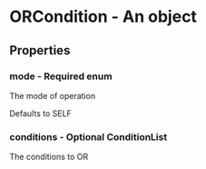 

# ORCondition - An object



## Properties



### mode - Required enum



 The mode of operation



Defaults to SELF



### conditions - Optional ConditionList



 The conditions to OR

